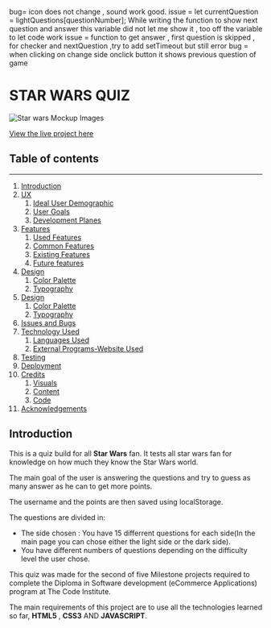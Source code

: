bug= icon does not change , sound work good.
issue = 
let currentQuestion = lightQuestions[questionNumber]; While writing the function to show next question and answer this variable did not let me show it , too off the variable to let code work
issue = function to get answer , first question is skipped , for checker and nextQuestion ,try to add setTimeout but still error
bug = when clicking on change side onclick button it shows previous question of game 

# STAR WARS QUIZ

![Star wars Mockup Images](/assets/)

[View the live project here](https://michmattera.github.io/)

## Table of contents
***
1. [Introduction](#introduction)
2. [UX](#UX)
    1. [Ideal User Demographic](#ideal-user-demographic)
    2. [User Goals](#user-goals) 
    3. [Development Planes](#development-planes)
3. [Features](#features)  
    1. [Used Features](#used-features)
    2. [Common Features](#common-features)
    3. [Existing Features](#existing-features)
    2. [Future features](#future-features)
4. [Design](#design)
    1. [ Color Palette](#color-palette)
    2. [ Typography](#typography)
5. [Design](#design)
    1. [ Color Palette](#color-palette)
    2. [ Typography](#typography)
6. [Issues and Bugs](#issues-and-bugs)
7. [Technology Used](#technology-used)
    1. [Languages Used](#languages-used)
    2. [External Programs-Website Used](#external-programs-website-used)
8. [Testing](#testing)
9. [Deployment](#deployment)
10. [Credits](#credits)
    1. [Visuals](#visuals)
    2. [Content](#content)
    3. [Code](#code)
11. [Acknowledgements](#acknowledgements)


## Introduction
This is a quiz build for all **Star Wars** fan.
It tests all star wars fan for knowledge on how much they know the Star Wars world.

The main goal of the user is answering the questions and try to guess as many answer as he can to get more points.

The username and the points are then saved using localStorage.

The questions are divided in:
- The side chosen : You have 15 differrent questions for each side(In the main page you can chose either the light side or the dark side).
- You have different numbers of questions depending on the difficulty level the user chose.

This quiz was made for the second of five Milestone projects required to complete the Diploma in Software development (eCommerce Applications) program at The Code Institute. 

The main requirements of this project are to use all the technologies learned so far, **HTML5** , **CSS3** AND **JAVASCRIPT**. 



